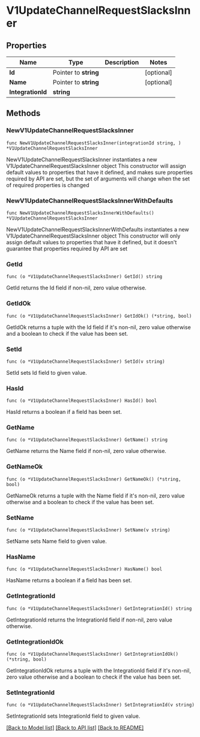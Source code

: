 # V1UpdateChannelRequestSlacksInner

## Properties

Name | Type | Description | Notes
------------ | ------------- | ------------- | -------------
**Id** | Pointer to **string** |  | [optional] 
**Name** | Pointer to **string** |  | [optional] 
**IntegrationId** | **string** |  | 

## Methods

### NewV1UpdateChannelRequestSlacksInner

`func NewV1UpdateChannelRequestSlacksInner(integrationId string, ) *V1UpdateChannelRequestSlacksInner`

NewV1UpdateChannelRequestSlacksInner instantiates a new V1UpdateChannelRequestSlacksInner object
This constructor will assign default values to properties that have it defined,
and makes sure properties required by API are set, but the set of arguments
will change when the set of required properties is changed

### NewV1UpdateChannelRequestSlacksInnerWithDefaults

`func NewV1UpdateChannelRequestSlacksInnerWithDefaults() *V1UpdateChannelRequestSlacksInner`

NewV1UpdateChannelRequestSlacksInnerWithDefaults instantiates a new V1UpdateChannelRequestSlacksInner object
This constructor will only assign default values to properties that have it defined,
but it doesn't guarantee that properties required by API are set

### GetId

`func (o *V1UpdateChannelRequestSlacksInner) GetId() string`

GetId returns the Id field if non-nil, zero value otherwise.

### GetIdOk

`func (o *V1UpdateChannelRequestSlacksInner) GetIdOk() (*string, bool)`

GetIdOk returns a tuple with the Id field if it's non-nil, zero value otherwise
and a boolean to check if the value has been set.

### SetId

`func (o *V1UpdateChannelRequestSlacksInner) SetId(v string)`

SetId sets Id field to given value.

### HasId

`func (o *V1UpdateChannelRequestSlacksInner) HasId() bool`

HasId returns a boolean if a field has been set.

### GetName

`func (o *V1UpdateChannelRequestSlacksInner) GetName() string`

GetName returns the Name field if non-nil, zero value otherwise.

### GetNameOk

`func (o *V1UpdateChannelRequestSlacksInner) GetNameOk() (*string, bool)`

GetNameOk returns a tuple with the Name field if it's non-nil, zero value otherwise
and a boolean to check if the value has been set.

### SetName

`func (o *V1UpdateChannelRequestSlacksInner) SetName(v string)`

SetName sets Name field to given value.

### HasName

`func (o *V1UpdateChannelRequestSlacksInner) HasName() bool`

HasName returns a boolean if a field has been set.

### GetIntegrationId

`func (o *V1UpdateChannelRequestSlacksInner) GetIntegrationId() string`

GetIntegrationId returns the IntegrationId field if non-nil, zero value otherwise.

### GetIntegrationIdOk

`func (o *V1UpdateChannelRequestSlacksInner) GetIntegrationIdOk() (*string, bool)`

GetIntegrationIdOk returns a tuple with the IntegrationId field if it's non-nil, zero value otherwise
and a boolean to check if the value has been set.

### SetIntegrationId

`func (o *V1UpdateChannelRequestSlacksInner) SetIntegrationId(v string)`

SetIntegrationId sets IntegrationId field to given value.



[[Back to Model list]](../README.md#documentation-for-models) [[Back to API list]](../README.md#documentation-for-api-endpoints) [[Back to README]](../README.md)


